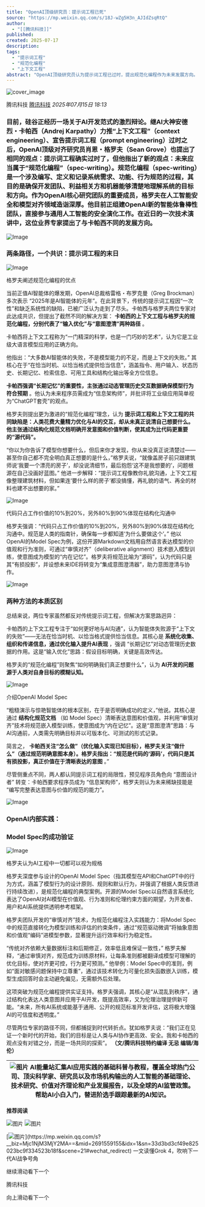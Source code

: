 ```yaml
---
title: "OpenAI顶级研究员：提示词工程已死"
source: "https://mp.weixin.qq.com/s/18J-wZg5H3n_AJIdZsqRtQ"
author:
  - "[[腾讯科技]]"
published:
created: 2025-07-17
description:
tags:
  - "提示词工程"
  - "规范化编程"
  - "上下文工程"
abstract: "OpenAI顶级研究员认为提示词工程已过时，提出规范化编程作为未来发展方向。"
---
```

![cover_image](https://mmbiz.qpic.cn/sz_mmbiz_jpg/ow6przZuPIHnZUjhov3Ddz0Z4kziaEb7MGj47WczalcLYYrKq8XkrJNyMGceWrxWNibGKccuFiaViaiaPzGxZ8V5BrA/0?wx_fmt=jpeg)

腾讯科技 [腾讯科技](https://mp.weixin.qq.com/s/) *2025年07月15日 18:13*

### 目前，硅谷正经历一场关于AI开发范式的激烈辩论。继AI大神安德烈・卡帕西（Andrej Karpathy）力推“上下文工程”（context engineering）、宣告提示词工程（prompt engineering）过时之后，OpenAI顶级对齐研究员肖恩・格罗夫（Sean Grove）也提出了相同的观点：提示词工程确实过时了，但他指出了新的观点：未来应当属于“规范化编程”（spec-writing）。规范化编程（spec-writing）是一个涉及编写、定义和记录系统需求、功能、行为规范的过程，其目的是确保开发团队、利益相关方和机器能够清楚地理解系统的目标和方向。作为OpenAI核心研究团队的重要成员，格罗夫在人工智能安全和模型对齐领域造诣深厚。他目前正组建OpenAI新的智能体鲁棒性团队，直接参与通用人工智能的安全演化工作。在近日的一次技术演讲中，这位业界专家提出了与卡帕西不同的发展方向。

![Image](https://mmbiz.qpic.cn/sz_mmbiz_png/ow6przZuPIFNmictFHYdncDXcq2icHxwTK56dgibfgrWYob2quE8oGtLxx75S8uw6wlJmuVUo870E4Ya3DraUcZaQ/640?wx_fmt=png&from=appmsg&tp=webp&wxfrom=5&wx_lazy=1)

### 两条路径，一个共识：提示词工程的末日

![Image](https://mmbiz.qpic.cn/sz_mmbiz_png/ow6przZuPIHnZUjhov3Ddz0Z4kziaEb7MDia57KdH9NdqsVWK9UibqU1f9WBibaqDTQzVkHcfUWJ0VWEgfgtLG43uQ/640?wx_fmt=png&from=appmsg&tp=webp&wxfrom=5&wx_lazy=1)

格罗夫阐述规范化编程的优点

  

当前正值AI智能体的爆发期，OpenAI总裁格雷格・布罗克曼（Greg Brockman）多次表示 “2025年是AI智能体的元年”。在此背景下，传统的提示词工程因“一次性”和缺乏系统性的缺陷，已被广泛认为走到了尽头。卡帕西与格罗夫两位专家对此达成共识，但提出了截然不同的解决方案： **卡帕西的上下文工程与格罗夫的规范化编程，分别代表了“输入优化”与“意图澄清”两种路径** 。

卡帕西将上下文工程称为“一门精深的科学，也是一门巧妙的艺术”，认为它是工业级大语言模型应用的正确方向。

他指出：“大多数AI智能体的失败，不是模型能力的不足，而是上下文的失败。” 其核心在于“在恰当时机、以恰当格式提供恰当信息”，涵盖指令、用户输入、状态历史、长期记忆、检索信息、可用工具和结构化输出等全方位信息。

**卡帕西强调“长期记忆”的重要性，主张通过动态管理历史交互数据确保模型行为符合预期** 。他认为未来程序员需成为“信息架构师”，并批评将工业级应用简单视为“ChatGPT套壳”的观点。

格罗夫则提出更为激进的“规范化编程”理念，认为 **提示词工程和上下文工程的共同缺陷是：人类花费大量精力优化与AI的交互，却从未真正说清自己想要什么。他主张通过结构化规范文档明确开发意图和价值判断，使其成为比代码更重要的“源代码”。**

“你以为你告诉了模型你想要什么，但后来你才发现，你从来没真正说清楚过——甚至你自己都不完全明白真正想要的是什么，”格罗夫说，“就像盖房子前只跟建筑师说‘我要一个漂亮的房子’，却没说清细节，最后抱怨‘这不是我想要的’，问题根源在自己没画好蓝图。” 他进一步解释：“提示词工程像教你礼貌沟通，上下文工程像整理建筑材料，但如果连‘要什么样的房子’都没搞懂，再礼貌的语气、再全的材料也建不出想要的家。”

![Image](https://mmbiz.qpic.cn/sz_mmbiz_png/ow6przZuPIHnZUjhov3Ddz0Z4kziaEb7M1k6GXVYE9PWvTvMhzX1vFgoWCibBTyIVvndnyrxOCbFtJV8miablPqXw/640?wx_fmt=png&from=appmsg&tp=webp&wxfrom=5&wx_lazy=1)

代码只占工作价值的10%到20%，另外80%到90%体现在结构化沟通中

格罗夫强调：“代码只占工作价值的10%到20%，另外80%到90%体现在结构化沟通中。规范是人类的指南针，确保每一步都知道‘为什么要做这个’。” 他以OpenAI的Model Spec为例，这份开源Markdown文档用自然语言表达模型的价值观和行为准则，可通过“审慎对齐”（deliberative alignment）技术嵌入模型训练，使意图成为模型的“内在记忆”。格罗夫将规范比喻为“源码”，认为代码只是其“有损投影”，并设想未来IDE将转变为“集成意图澄清器”，助力意图澄清与协作。

![Image](https://mp.weixin.qq.com/s/www.w3.org/2000/svg'%20xmlns:xlink='http://www.w3.org/1999/xlink'%3E%3Ctitle%3E%3C/title%3E%3Cg%20stroke='none'%20stroke-width='1'%20fill='none'%20fill-rule='evenodd'%20fill-opacity='0'%3E%3Cg%20transform='translate(-249.000000,%20-126.000000)'%20fill='%23FFFFFF'%3E%3Crect%20x='249'%20y='126'%20width='1'%20height='1'%3E%3C/rect%3E%3C/g%3E%3C/g%3E%3C/svg%3E)

### 两种方法的本质区别

总结来说，两位专家虽然都反对传统提示词工程，但解决方案思路迥异：

卡帕西的上下文工程专注于“如何更好地与AI沟通”，认为智能体失败源于“上下文的失败”——无法在恰当时机、以恰当格式提供恰当信息。其核心是 **系统化收集、组织和传递信息，通过优化输入提升AI表现** ，强调 “长期记忆”对动态管理历史数据的作用。这是“输入优化”思路：假设目标明确，关键是高效传达。

格罗夫的“规范化编程”则聚焦“如何明确我们真正想要什么”，认为 **AI开发的问题源于人类对自身目标的模糊认知。**

![Image](https://mp.weixin.qq.com/s/www.w3.org/2000/svg'%20xmlns:xlink='http://www.w3.org/1999/xlink'%3E%3Ctitle%3E%3C/title%3E%3Cg%20stroke='none'%20stroke-width='1'%20fill='none'%20fill-rule='evenodd'%20fill-opacity='0'%3E%3Cg%20transform='translate(-249.000000,%20-126.000000)'%20fill='%23FFFFFF'%3E%3Crect%20x='249'%20y='126'%20width='1'%20height='1'%3E%3C/rect%3E%3C/g%3E%3C/g%3E%3C/svg%3E)

介绍OpenAI Model Spec

“粗糙演示与惊艳智能体的根本区别，在于是否明确成功的定义，”他说。其核心是通过 **结构化规范文档** （如 Model Spec）清晰表达意图和价值观，并利用“审慎对齐”技术将规范嵌入模型训练，使意图成为“内在记忆”。这是“意图澄清”思路：与AI沟通前，人类需先明确目标并以可版本化、可测试的形式记录。

简言之， **卡帕西关注“怎么做”（优化输入实现已知目标），格罗夫关注“做什么”（通过规范明确意图本身）。格罗夫指出：“规范是代码的‘源码’，代码只是其有损投影，真正价值在于清晰表达的意图** 。”

尽管侧重点不同，两人都认同提示词工程的局限性，预见程序员角色向 “意图设计者” 转变：卡帕西要求程序员成为 “信息架构师”，格罗夫则认为未来稀缺技能是 “编写完整表达意图与价值的规范的能力”。

![Image](https://mp.weixin.qq.com/s/www.w3.org/2000/svg'%20xmlns:xlink='http://www.w3.org/1999/xlink'%3E%3Ctitle%3E%3C/title%3E%3Cg%20stroke='none'%20stroke-width='1'%20fill='none'%20fill-rule='evenodd'%20fill-opacity='0'%3E%3Cg%20transform='translate(-249.000000,%20-126.000000)'%20fill='%23FFFFFF'%3E%3Crect%20x='249'%20y='126'%20width='1'%20height='1'%3E%3C/rect%3E%3C/g%3E%3C/g%3E%3C/svg%3E)

### OpenAI内部实践：

### Model Spec的成功验证

![Image](https://mp.weixin.qq.com/s/www.w3.org/2000/svg'%20xmlns:xlink='http://www.w3.org/1999/xlink'%3E%3Ctitle%3E%3C/title%3E%3Cg%20stroke='none'%20stroke-width='1'%20fill='none'%20fill-rule='evenodd'%20fill-opacity='0'%3E%3Cg%20transform='translate(-249.000000,%20-126.000000)'%20fill='%23FFFFFF'%3E%3Crect%20x='249'%20y='126'%20width='1'%20height='1'%3E%3C/rect%3E%3C/g%3E%3C/g%3E%3C/svg%3E)

格罗夫认为AI工程中一切都可以视为规格

格罗夫深度参与设计的OpenAI Model Spec（指其模型在API和ChatGPT中的行为方式，涵盖了模型行为的设计原则、规则和默认行为，并强调了根据人类反馈进行持续改进），是规范化编程的典型案例。开源的Model Spec以自然语言系统化表达了OpenAI对AI模型在价值观、行为准则和伦理约束方面的期望，为开发者、用户和AI系统提供透明参考框架。

格罗夫团队开发的“审慎对齐”技术，为规范化编程注入实践能力：将Model Spec 中的规范直接转化为模型训练和评估的约束条件，通过“规范驱动微调”将抽象意图和价值观“编码”进模型参数，显著提升运行效率和行为稳定性。

“传统对齐依赖大量数据标注和后期修正，效率低且难保证一致性，” 格罗夫解释，“通过审慎对齐，规范成为训练原材料，让每条准则都被翻译成模型可理解的优化目标，使对齐更可控，行为更可预测。” 他举例：Model Spec中的准则，例如“面对敏感问题保持中立尊重”，通过该技术转化为可量化损失函数嵌入训练，模型生成回答时会主动避免偏见，无需额外后处理。

这项突破为规范化编程提供实证支持。格罗夫强调，其核心是“从混乱到秩序”，通过结构化表达人类意图并应用于AI开发，既提高效率，又为伦理治理提供新可能。“未来，所有AI系统或能基于通用、公开的规范标准开发评估，这将极大增强AI的可信度和透明度。”

尽管两位专家的路径不同，但都捕捉到时代转折点。犹如格罗夫说：“我们正在见证一个新时代的开始，我们的目标是让人类与AI协作更高效、安全。我和卡帕西的观点没有对错之分，而是一场共同的探索”。 **（文/腾讯科技特约编译 无忌 编辑/海伦）**

| ![图片](https://mp.weixin.qq.com/s/www.w3.org/2000/svg'%20xmlns:xlink='http://www.w3.org/1999/xlink'%3E%3Ctitle%3E%3C/title%3E%3Cg%20stroke='none'%20stroke-width='1'%20fill='none'%20fill-rule='evenodd'%20fill-opacity='0'%3E%3Cg%20transform='translate(-249.000000,%20-126.000000)'%20fill='%23FFFFFF'%3E%3Crect%20x='249'%20y='126'%20width='1'%20height='1'%3E%3C/rect%3E%3C/g%3E%3C/g%3E%3C/svg%3E) AI能量站汇集AI应用实践的基础科普与教程，覆盖全球热门公司、顶尖科学家、研究员以及市场机构输出的人工智能的基础理论、技术研究、价值对齐理论和产业发展报告，以及全球的AI监管政策。帮助AI小白入门，替进阶选手跟踪最新的AI知识。 |
| --- |

**推荐阅读**

![图片](https://mp.weixin.qq.com/s/www.w3.org/2000/svg'%20xmlns:xlink='http://www.w3.org/1999/xlink'%3E%3Ctitle%3E%3C/title%3E%3Cg%20stroke='none'%20stroke-width='1'%20fill='none'%20fill-rule='evenodd'%20fill-opacity='0'%3E%3Cg%20transform='translate(-249.000000,%20-126.000000)'%20fill='%23FFFFFF'%3E%3Crect%20x='249'%20y='126'%20width='1'%20height='1'%3E%3C/rect%3E%3C/g%3E%3C/g%3E%3C/svg%3E) ![图片](https://mp.weixin.qq.com/s/www.w3.org/2000/svg'%20xmlns:xlink='http://www.w3.org/1999/xlink'%3E%3Ctitle%3E%3C/title%3E%3Cg%20stroke='none'%20stroke-width='1'%20fill='none'%20fill-rule='evenodd'%20fill-opacity='0'%3E%3Cg%20transform='translate(-249.000000,%20-126.000000)'%20fill='%23FFFFFF'%3E%3Crect%20x='249'%20y='126'%20width='1'%20height='1'%3E%3C/rect%3E%3C/g%3E%3C/g%3E%3C/svg%3E)

[![图片](https://mp.weixin.qq.com/s/www.w3.org/2000/svg'%20xmlns:xlink='http://www.w3.org/1999/xlink'%3E%3Ctitle%3E%3C/title%3E%3Cg%20stroke='none'%20stroke-width='1'%20fill='none'%20fill-rule='evenodd'%20fill-opacity='0'%3E%3Cg%20transform='translate(-249.000000,%20-126.000000)'%20fill='%23FFFFFF'%3E%3Crect%20x='249'%20y='126'%20width='1'%20height='1'%3E%3C/rect%3E%3C/g%3E%3C/g%3E%3C/svg%3E)](https://mp.weixin.qq.com/s?__biz=Mjc1NjM3MjY2MA==&mid=2691559155&idx=1&sn=33d3bd3cf49e825023bc9f334523b18f&scene=21#wechat_redirect) 一文读懂Grok 4，吹响下一代AI战争号角

继续滑动看下一个

腾讯科技

向上滑动看下一个